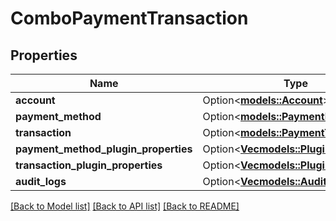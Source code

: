 # ComboPaymentTransaction

## Properties

Name | Type | Description | Notes
------------ | ------------- | ------------- | -------------
**account** | Option<[**models::Account**](Account.md)> |  | [optional]
**payment_method** | Option<[**models::PaymentMethod**](PaymentMethod.md)> |  | [optional]
**transaction** | Option<[**models::PaymentTransaction**](PaymentTransaction.md)> |  | [optional]
**payment_method_plugin_properties** | Option<[**Vec<models::PluginProperty>**](PluginProperty.md)> |  | [optional]
**transaction_plugin_properties** | Option<[**Vec<models::PluginProperty>**](PluginProperty.md)> |  | [optional]
**audit_logs** | Option<[**Vec<models::AuditLog>**](AuditLog.md)> |  | [optional]

[[Back to Model list]](../README.md#documentation-for-models) [[Back to API list]](../README.md#documentation-for-api-endpoints) [[Back to README]](../README.md)


